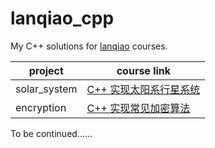 # lanqiao_cpp

My C++ solutions for [lanqiao](https://www.lanqiao.cn/) courses.

| project      | course link                                                  |
| ------------ | ------------------------------------------------------------ |
| solar_system | [C++ 实现太阳系行星系统](https://www.lanqiao.cn/courses/558) |
| encryption   | [C++ 实现常见加密算法](https://www.lanqiao.cn/courses/654)   |

To be continued......

